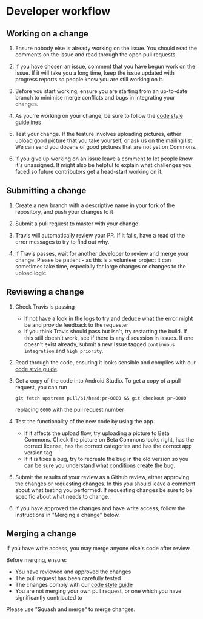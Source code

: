 # Developer workflow

## Working on a change

1. Ensure nobody else is already working on the issue. You should read the comments on the issue and read through the open pull requests.

2. If you have chosen an issue, comment that you have begun work on the issue. If it will take you a long time, keep the issue updated with progress reports so people know you are still working on it.

3. Before you start working, ensure you are starting from an up-to-date branch to minimise merge conflicts and bugs in integrating your changes.

4. As you're working on your change, be sure to follow the [code style guidelines](Code-style.md)

5. Test your change. If the feature involves uploading pictures, either upload good picture that you take yourself, or ask us on the mailing list: We can send you dozens of good pictures that are not yet on Commons.

6. If you give up working on an issue leave a comment to let people know it's unassigned. It might also be helpful to explain what challenges you faced so future contributors get a head-start working on it.

## Submitting a change

1. Create a new branch with a descriptive name in your fork of the repository, and push your changes to it

2. Submit a pull request to master with your change

3. Travis will automatically review your PR. If it fails, have a read of the error messages to try to find out why.

4. If Travis passes, wait for another developer to review and merge your change. Please be patient - as this is a volunteer project it can sometimes take time, especially for large changes or changes to the upload logic.

## Reviewing a change

1. Check Travis is passing
    - If not have a look in the logs to try and deduce what the error might be and provide feedback to the requester
    - If you think Travis should pass but isn't, try restarting the build. If this still doesn't work, see if there is any discussion in issues. If one doesn't exist already, submit a new issue tagged `continuous integration` and `high priority`.

2. Read through the code, ensuring it looks sensible and complies with our [code style guide](Code-style.md).

3. Get a copy of the code into Android Studio. To get a copy of a pull request, you can run
    ```
    git fetch upstream pull/$1/head:pr-0000 && git checkout pr-0000
    ```
    replacing `0000` with the pull request number

4. Test the functionality of the new code by using the app.
    - If it affects the upload flow, try uploading a picture to Beta Commons. Check the picture on Beta Commons looks right, has the correct license, has the correct categories and has the correct app version tag.
    - If it is fixes a bug, try to recreate the bug in the old version so you can be sure you understand what conditions create the bug.

5. Submit the results of your review as a Github review, either approving the changes or requesting changes. In this you should leave a comment about what testing you performed. If requesting changes be sure to be specific about what needs to change.

6. If you have approved the changes and have write access, follow the instructions in "Merging a change" below.

## Merging a change

If you have write access, you may merge anyone else's code after review.

Before merging, ensure:
- You have reviewed and approved the changes
- The pull request has been carefully tested
- The changes comply with our [code style guide](Code-style.md)
- You are not merging your own pull request, or one which you have significantly contributed to

Please use "Squash and merge" to merge changes.